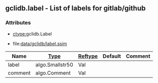 ## gclidb.label - List of labels for gitlab/github


### Attributes
<a href="#attributes"></a>
* [ctype:](/txt/ssimdb/dmmeta/ctype.md)gclidb.Label

* file:[data/gclidb/label.ssim](/data/gclidb/label.ssim)

|Name|[Type](/txt/ssimdb/dmmeta/ctype.md)|[Reftype](/txt/ssimdb/dmmeta/reftype.md)|Default|Comment|
|---|---|---|---|---|
|label|algo.Smallstr50|Val|
|comment|algo.Comment|Val|

